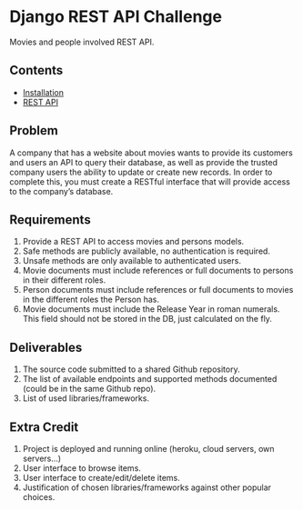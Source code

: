 # Django REST API Challenge

Movies and people involved REST API.

## Contents

* [Installation](doc/Installation.md)
* [REST API](doc/API.md)

## Problem

A company that has a website about movies wants to provide its customers and users an API to query their database, as well as provide the trusted company users the ability to update or create new records.
In order to complete this, you must create a RESTful interface that will provide access to the company’s database.

## Requirements

1. Provide a REST API to access movies and persons models.
2. Safe methods are publicly available, no authentication is required.
3. Unsafe methods are only available to authenticated users.
4. Movie documents must include references or full documents to persons in their different roles.
5. Person documents must include references or full documents to movies in the different roles the Person has.
6. Movie documents must include the Release Year in roman numerals. This field should not be stored in the DB, just calculated on the fly.

## Deliverables

1. The source code submitted to a shared Github repository.
2. The list of available endpoints and supported methods documented (could be in the same Github repo).
3. List of used libraries/frameworks.

## Extra Credit

1. Project is deployed and running online (heroku, cloud servers, own servers…)
2. User interface to browse items.
3. User interface to create/edit/delete items.
4. Justification of chosen libraries/frameworks against other popular choices.
